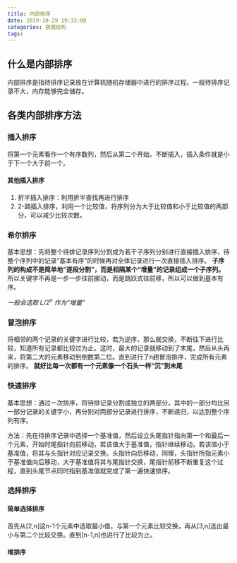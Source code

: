 ```yaml
---
title: 内部排序
date: 2019-10-29 19:33:00
categories: 数据结构
tags:
---
```


## 什么是内部排序

内部排序是指待排序记录放在计算机随机存储器中进行的排序过程。一般待排序记录不大，内存能够完全储存。

## 各类内部排序方法

### 插入排序

将第一个元素看作一个有序数列，然后从第二个开始，不断插入，插入条件就是小于下一个大于前一个。

#### 其他插入排序

1. 折半插入排序：利用折半查找再进行排序
2. 2-路插入排序，利用一个比较值，将序列分为大于比较值和小于比较值的两部分，可以减少比较次数。

### 希尔排序

基本思想：先将整个待排记录序列分割成为若干子序列分别进行直接插入排序，待整个序列中的记录“基本有序”的时候再对全体记录进行一次直接插入排序。
**子序列的构成不是简单地“逐段分割”，而是相隔某个“增量”的记录组成一个子序列。**
所以关键字不再是一步一步往前挪动，而是跳跃式往前移，所以可以做到基本有序。

*一般会选取 L/2<sup>n</sup> 作为“增量”*

### 冒泡排序

将相邻的两个记录的关键字进行比较，若为逆序，那么就交换，不断往下进行比较，知道所有记录都比较过为止。这时，最大的记录就移动到了末尾，然后从头再来，将第二大的元素移动到倒数第二位。直到进行了n趟冒泡排序，完成所有元素的排序。
**就好比每一次都有一个元素像一个石头一样“沉”到末尾**

### 快速排序

基本思想：通过一次排序，将待排记录分割成独立的两部分，其中的一部分均比另一部分记录的关键字小，再分别对两部分记录进行排序，不断递归，以达到整个序列有序。

方法：先在待排序记录中选择一个基准值，然后设立头尾指针指向第一个和最后一个元素，开始时尾指针向前移动，若该值大于基准值，指针继续移动，若该值小于基准值，将其与头指针对应记录交换。头指针向后移动，同理，头指针所指元素小于基准值向后移动，大于基准值将其与尾指针交换，尾指针前移不断重复这个过程，直到头尾节点同时指到基准值就完成了第一遍快速排序。

### 选择排序

#### 简单选择排序

首先从[2,n]这n-1个元素中选取最小值，与第一个元素比较交换，再从[3,n]选出最小与第二个比较交换。直到[n-1,n]也进行了比较为止。

#### 堆排序




